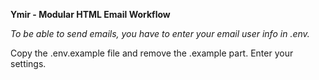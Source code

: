 **Ymir - Modular HTML Email Workflow**

*To be able to send emails, you have to enter your email user info in .env.*

Copy the .env.example file and remove the .example part. Enter your settings.
